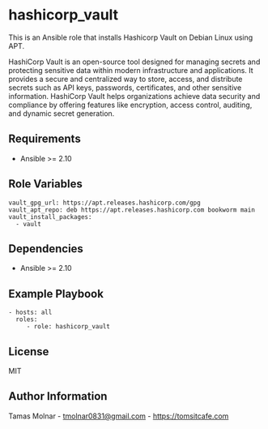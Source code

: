 hashicorp_vault
=========

This is an Ansible role that installs Hashicorp Vault on Debian Linux using APT.

HashiCorp Vault is an open-source tool designed for managing secrets and protecting sensitive data within modern infrastructure and applications. It provides a secure and centralized way to store, access, and distribute secrets such as API keys, passwords, certificates, and other sensitive information. HashiCorp Vault helps organizations achieve data security and compliance by offering features like encryption, access control, auditing, and dynamic secret generation.

Requirements
------------

- Ansible >= 2.10

Role Variables
--------------

```
vault_gpg_url: https://apt.releases.hashicorp.com/gpg
vault_apt_repo: deb https://apt.releases.hashicorp.com bookworm main
vault_install_packages:
  - vault
```

Dependencies
------------

- Ansible >= 2.10

Example Playbook
----------------

    - hosts: all
      roles:
         - role: hashicorp_vault

License
-------

MIT

Author Information
------------------

Tamas Molnar - <tmolnar0831@gmail.com> - https://tomsitcafe.com
